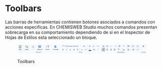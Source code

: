 # Toolbars

Las barras de herramientas contienen botones asociados a comandos con acciones especificas. En CHEMISWEB Studio muchos comandos presentan sobrecarga en su comportamiento dependiendo de si en el Inspector de Hojas de Estilos esta seleccionado un bloque.

<figure><img src="../../.gitbook/assets/toolbars.jpg" alt=""><figcaption><p>Toolbars</p></figcaption></figure>

